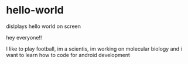 # hello-world
dislplays hello world on screen

hey everyone!!

I like to play football, im a scientis, im working on molecular biology and i want to learn how to code for android development
